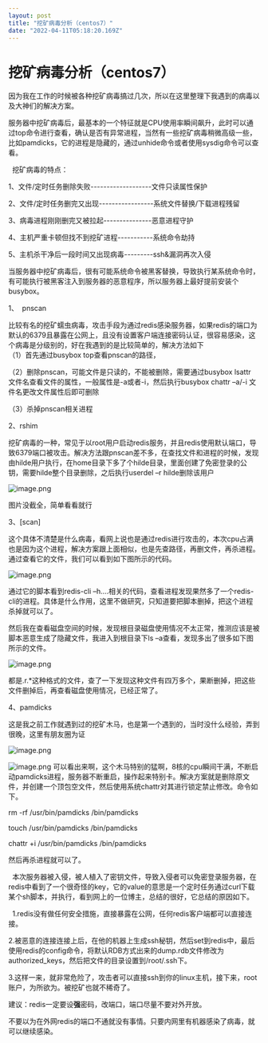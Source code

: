 ```yaml
---
layout: post
title: "挖矿病毒分析（centos7）"
date: "2022-04-11T05:18:20.169Z"
---
```

挖矿病毒分析（centos7）
===============

因为我在工作的时候被各种挖矿病毒搞过几次，所以在这里整理下我遇到的病毒以及大神们的解决方案。

服务器中挖矿病毒后，最基本的一个特征就是CPU使用率瞬间飙升，此时可以通过top命令进行查看，确认是否有异常进程，当然有一些挖矿病毒稍微高级一些，比如pamdicks，它的进程是隐藏的，通过unhide命令或者使用sysdig命令可以查看。

  挖矿病毒的特点：

1、文件/定时任务删除失败-------------------文件只读属性保护

2、文件/定时任务删完又出现-----------------系统文件替换/下载进程残留

3、病毒进程刚刚删完又被拉起---------------恶意进程守护

4、主机严重卡顿但找不到挖矿进程-----------系统命令劫持

5、主机杀干净后一段时间又出现病毒---------ssh&漏洞再次入侵

当服务器中挖矿病毒后，很有可能系统命令被黑客替换，导致执行某系统命令时，有可能执行被黑客注入到服务器的恶意程序，所以服务器上最好提前安装个busybox。  

1、  pnscan

比较有名的挖矿蠕虫病毒，攻击手段为通过redis感染服务器，如果redis的端口为默认的6379且暴露在公网上，且没有设置客户端连接密码认证，很容易感染，这个病毒是分级别的，好在我遇到的是比较简单的，解决方法如下  
（1）首先通过busybox top查看pnscan的路径，

（2）删除pnscan，可能文件是只读的，不能被删除，需要通过busybox lsattr 文件名查看文件的属性，一般属性是-a或者-i，然后执行busybox chattr –a/-i 文件名更改文件属性后即可删除

（3）杀掉pnscan相关进程

2、rshim

挖矿病毒的一种，常见于以root用户启动redis服务，并且redis使用默认端口，导致6379端口被攻击。解决方法跟pnscan差不多，在查找文件和进程的时候，发现由hilde用户执行，在home目录下多了个hilde目录，里面创建了免密登录的公钥，需要hilde整个目录删除，之后执行userdel –r hilde删除该用户

![image.png](https://p6-juejin.byteimg.com/tos-cn-i-k3u1fbpfcp/94fe39a4c46a44e9ba01e0ef3c9e6f90~tplv-k3u1fbpfcp-zoom-in-crop-mark:1304:0:0:0.awebp?)

图片没截全，简单看看就行

3、\[scan\]

这个具体不清楚是什么病毒，看网上说也是通过redis进行攻击的，本次cpu占满也是因为这个进程，解决方案跟上面相似，也是先查路径，再删文件，再杀进程。通过查看它的文件，我们可以看到如下图所示的代码。

![image.png](https://p9-juejin.byteimg.com/tos-cn-i-k3u1fbpfcp/16cf7957f75241e7b0132a54634afaa5~tplv-k3u1fbpfcp-zoom-in-crop-mark:1304:0:0:0.awebp?)

通过它的脚本看到redis-cli –h….相关的代码，查看进程发现果然多了一个redis-cli的进程。具体是什么作用，这里不做研究，只知道要把脚本删掉，把这个进程杀掉就可以了。

然后我在查看磁盘空间的时候，发现根目录磁盘使用情况不太正常，推测应该是被脚本恶意生成了隐藏文件，我进入到根目录下ls –a查看，发现多出了很多如下图所示的文件。

![image.png](https://p6-juejin.byteimg.com/tos-cn-i-k3u1fbpfcp/76b474d475a7441cb776d622513b2267~tplv-k3u1fbpfcp-zoom-in-crop-mark:1304:0:0:0.awebp?)

都是.r.\*这种格式的文件，查了一下发现这种文件有四万多个，果断删掉，把这些文件删掉后，再查看磁盘使用情况，已经正常了。

4、pamdicks

这是我之前工作就遇到过的挖矿木马，也是第一个遇到的，当时没什么经验，弄到很晚，这里有朋友圈为证

![image.png](https://p3-juejin.byteimg.com/tos-cn-i-k3u1fbpfcp/61b77454d9ed4ee387f04f389911008a~tplv-k3u1fbpfcp-zoom-in-crop-mark:1304:0:0:0.awebp?)

![image.png](https://p1-juejin.byteimg.com/tos-cn-i-k3u1fbpfcp/63b5553ea4994c47a2e4f7017bb20ca4~tplv-k3u1fbpfcp-zoom-in-crop-mark:1304:0:0:0.awebp?) 可以看出来啊，这个木马特别的猛啊，8核的cpu瞬间干满，不断启动pamdicks进程，服务器不断重启，操作起来特别卡。解决方案就是删除原文件，并创建一个顶包空文件，然后使用系统chattr对其进行锁定禁止修改。命令如下。

rm -rf /usr/bin/pamdicks /bin/pamdicks

touch /usr/bin/pamdicks /bin/pamdicks

chattr +i /usr/bin/pamdicks /bin/pamdicks

然后再杀进程就可以了。

  本次服务器被入侵，被人植入了密钥文件，导致入侵者可以免密登录服务器，在redis中看到了一个很奇怪的key，它的value的意思是一个定时任务通过curl下载某个sh脚本，并执行，看到网上的一位博主，总结的很好，它总结的原因如下。

  1.redis没有做任何安全措施，直接暴露在公网，任何redis客户端都可以直接连接。

2.被恶意的连接连接上后，在他的机器上生成ssh秘钥，然后set到redis中，最后使用redis的config命令，将默认RDB方式出来的dump.rdb文件修改为authorized\_keys，然后把文件的目录设置到/root/.ssh下。

3.这样一来，就非常危险了，攻击者可以直接ssh到你的linux主机，接下来，root账户，为所欲为。被挖矿也就不稀奇了。

建议：redis一定要设**强**密码，改端口，端口尽量不要对外开放。

不要以为在外网redis的端口不通就没有事情。只要内网里有机器感染了病毒，就可以继续感染。